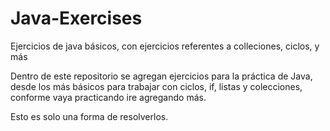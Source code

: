 # Java-Exercises
Ejercicios de java básicos, con ejercicios referentes a colleciones, ciclos, y más


Dentro de este repositorio se agregan ejercicios para la práctica de Java, desde los más básicos para trabajar con ciclos, if,
listas y colecciones, conforme vaya practicando ire agregando más.

Esto es solo una forma de resolverlos. 
